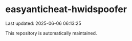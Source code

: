 # easyanticheat-hwidspoofer

Last updated: 2025-06-06 06:13:25

This repository is automatically maintained.
